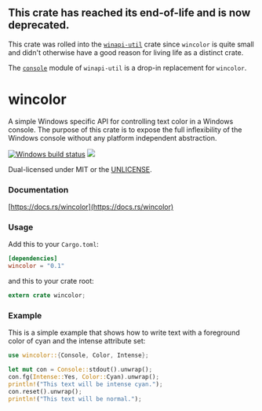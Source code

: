 ## **This crate has reached its end-of-life and is now deprecated.**

This crate was rolled into the
[`winapi-util`](https://crates.io/crate/winapi-util)
crate since `wincolor` is quite small and didn't otherwise have a good reason
for living life as a distinct crate.

The
[`console`](https://docs.rs/winapi-util/0.1.3/x86_64-pc-windows-msvc/winapi_util/console/index.html)
module of `winapi-util` is a drop-in replacement for `wincolor`.

wincolor
========
A simple Windows specific API for controlling text color in a Windows console.
The purpose of this crate is to expose the full inflexibility of the Windows
console without any platform independent abstraction.

[![Windows build status](https://ci.appveyor.com/api/projects/status/github/BurntSushi/ripgrep?svg=true)](https://ci.appveyor.com/project/BurntSushi/ripgrep)
[![](https://img.shields.io/crates/v/wincolor.svg)](https://crates.io/crates/wincolor)

Dual-licensed under MIT or the [UNLICENSE](http://unlicense.org).

### Documentation

[https://docs.rs/wincolor](https://docs.rs/wincolor)

### Usage

Add this to your `Cargo.toml`:

```toml
[dependencies]
wincolor = "0.1"
```

and this to your crate root:

```rust
extern crate wincolor;
```

### Example

This is a simple example that shows how to write text with a foreground color
of cyan and the intense attribute set:

```rust
use wincolor::{Console, Color, Intense};

let mut con = Console::stdout().unwrap();
con.fg(Intense::Yes, Color::Cyan).unwrap();
println!("This text will be intense cyan.");
con.reset().unwrap();
println!("This text will be normal.");
```
